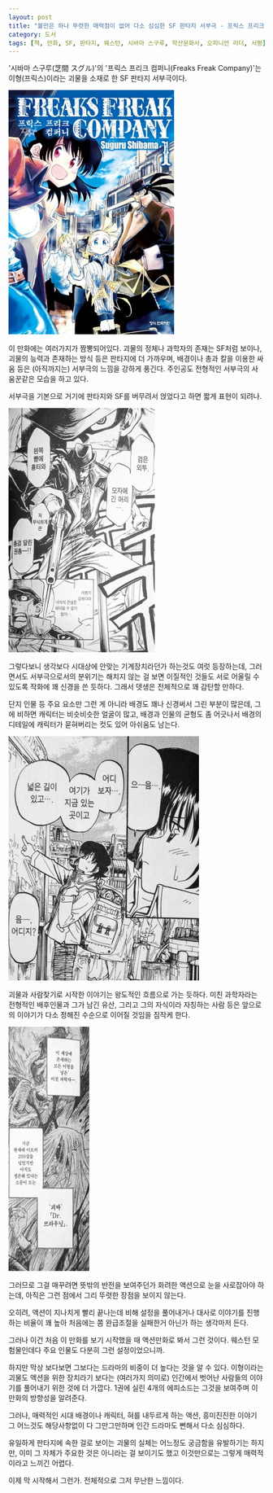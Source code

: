 ```yaml
---
layout: post
title: "볼만은 하나 뚜렷한 매력점이 없어 다소 심심한 SF 판타지 서부극 - 프릭스 프리크 컴퍼니 1"
category: 도서
tags: [책, 만화, SF, 판타지, 웨스턴, 시바마 스구루, 학산문화사, 오피니언 리더, 서평]
---
```


'시바마 스구루(芝間 スグル)'의
'프릭스 프리크 컴퍼니(Freaks Freak Company)'는
이형(프릭스)이라는 괴물을 소재로 한 SF 판타지 서부극이다.

![커버](/images/freaks-freak-company-1-comic-book-h480.jpg)

이 만화에는 여러가지가 짬뽕되어있다.
괴물의 정체나 과학자의 존재는 SF처럼 보이나,
괴물의 능력과 존재하는 방식 등은 판타지에 더 가까우며,
배경이나 총과 칼을 이용한 싸움 등은 (아직까지는) 서부극의 느낌을 강하게 풍긴다.
주인공도 전형적인 서부극의 사움꾼같은 모습을 하고 있다.

서부극을 기본으로 거기에 판타지와 SF를 버무려서 얹었다고 하면 짧게 표현이 되려나.

![20](/images/freaks-freak-company-1-comic-book-p020.jpg)

그렇다보니 생각보다 시대상에 안맞는 기계장치라던가 하는것도 여럿 등장하는데,
그러면서도 서부극으로서의 분위기는 해치지 않는 걸 보면
이질적인 것들도 서로 어울릴 수 있도록
작화에 꽤 신경을 쓴 듯하다.
그래서 뎃생은 전체적으로 꽤 감탄할 만하다.

단지 인물 등 주요 요소만 그런 게 아니라
배경도 꽤나 신경써서 그린 부분이 많은데,
그에 비하면 캐릭터는 비슷비슷한 얼굴이 많고,
배경과 인물의 균형도 좀 어긋나서
배경의 디테일에 캐릭터가 묻혀버리는 컷도 있어 아쉬움도 남는다.

![23](/images/freaks-freak-company-1-comic-book-p023.jpg)

괴물과 사람찾기로 시작한 이야기는 왕도적인 흐름으로 가는 듯하다.
미친 과학자라는 전형적인 배후인물과 그가 남긴 유산,
그리고 그의 자식이라 자칭하는 사람 등은 앞으로의 이야기가 다소 정해진 수순으로 이어질 것임을 짐작케 한다.

![47](/images/freaks-freak-company-1-comic-book-p047.jpg)

그러므로 그걸 매꾸려면 뜻밖의 반전을 보여주던가
화려한 액션으로 눈을 사로잡아야 하는데,
아직은 그런 점에서 그리 뚜렷한 장점을 보이지 않는다.

오히려, 액션이 지나치게 빨리 끝나는데 비해
설정을 풀어내거나 대사로 이야기를 진행하는 비율이 꽤 높아
처음에는 쫌 완급조절을 실패한거 아닌가 하는 생각마저 든다.

그러나 이건 처음 이 만화를 보기 시작했을 때 액션만화로 봐서 그런 것이다.
웨스턴 모험물인데다 주요 인물도 다분히 그런 설정이었으니까.

하지만 막상 보다보면 그보다는 드라마의 비중이 더 높다는 것을 알 수 있다.
이형이라는 괴물도 액션을 위한 장치라기 보다는
(여러가지 의미로) 인간에서 벗어난 사람들의 이야기를 풀어내기 위한 것에 더 가깝다.
1권에 실린 4개의 에피소드는 그것을 보여주며 이 만화의 방향성을 알려준다.

그러나, 매력적인 시대 배경이나 캐릭터,
혀를 내두르게 하는 액션,
흥미진진한 이야기 그 어느것도 해당사항없이 다 그만그만하며
인간 드라마도 뻔해서 다소 심심하다.

유일하게 판타지에 속한 걸로 보이는 괴물의 실체는 어느정도 궁금함을 유발하기는 하지만,
이미 그 자체가 주요한 것은 아니라는 걸 보이기도 했고
이것만으로는 그렇게 매력적이라고 느끼긴 어렵다.

이제 막 시작해서 그런가.
전체적으로 그저 무난한 느낌이다.
